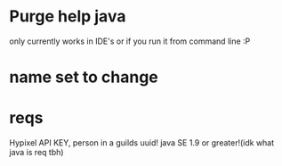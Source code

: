 # Purge help java 
only currently works in IDE's 
or if you run it from command line :P 
 # name set to change 
# reqs 
Hypixel API KEY, person in a guilds uuid! java SE 1.9 or greater!(idk what java is req tbh)              
